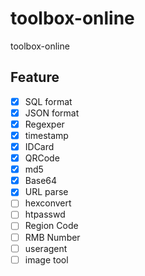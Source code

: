 # toolbox-online
toolbox-online


## Feature

- [X] SQL format
- [X] JSON format
- [X] Regexper
- [X] timestamp
- [X] IDCard
- [X] QRCode
- [X] md5
- [X] Base64
- [X] URL parse
- [ ] hexconvert
- [ ] htpasswd
- [ ] Region Code
- [ ] RMB Number
- [ ] useragent
- [ ] image tool

